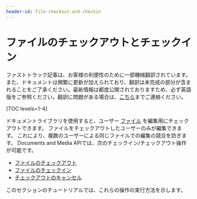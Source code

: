 ```yaml
---
header-id: file-checkout-and-checkin
---
```


# ファイルのチェックアウトとチェックイン

<p class="alert alert-info"><span class="wysiwyg-color-blue120">ファストトラック記事は、お客様の利便性のために一部機械翻訳されています。また、ドキュメントは頻繁に更新が加えられており、翻訳は未完成の部分が含まれることをご了承ください。最新情報は都度公開されておりますため、必ず英語版をご参照ください。翻訳に問題がある場合は、<a href="mailto:support-content-jp@liferay.com">こちら</a>までご連絡ください。</span></p>

[TOC levels=1-4]

ドキュメントライブラリを使用すると、ユーザー [ファイル](/docs/7-1/user/-/knowledge_base/u/checking-out-and-editing-files) を編集用にチェックアウトできます。 ファイルをチェックアウトしたユーザーのみが編集できます。 これにより、複数のユーザーによる同じファイルでの編集の競合を防ぎます。 Documents and Media APIでは、次のチェックイン/チェックアウト操作が可能です。

  - [ファイルのチェックアウト](/docs/7-1/tutorials/-/knowledge_base/t/file-checkout)
  - [ファイルのチェックイン](/docs/7-1/tutorials/-/knowledge_base/t/file-checkin)
  - [チェックアウトのキャンセル](/docs/7-1/tutorials/-/knowledge_base/t/cancelling-a-checkout)

このセクションのチュートリアルでは、これらの操作の実行方法を示します。
